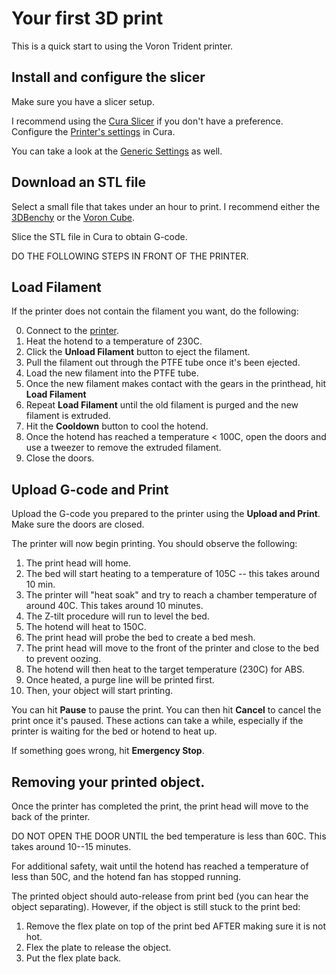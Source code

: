 # Your first 3D print

This is a quick start to using the Voron Trident printer.

## Install and configure the slicer

Make sure you have a slicer setup.

I recommend using the [Cura Slicer](https://ultimaker.com/software/ultimaker-cura/) if you don't have a
preference. Configure the [Printer's settings](cura-settings.md) in Cura.

You can take a look at the [Generic Settings](generic-settings.md) as well.

## Download an STL file

Select a small file that takes under an hour to print. I recommend
either the [3DBenchy](https://www.3dbenchy.com/download/) or the [Voron
Cube](https://github.com/VoronDesign/Voron-2/blob/Voron2.4/STLs/Test_Prints/Voron_Design_Cube_v7.stl).

Slice the STL file in Cura to obtain G-code.

DO THE FOLLOWING STEPS IN FRONT OF THE PRINTER.

## Load Filament

If the printer does not contain the filament you want, do the following:

  0. Connect to the [printer](http://trident.thirdlaw.net).
  1. Heat the hotend to a temperature of 230C.
  2. Click the **Unload Filament** button to eject the filament.
  3. Pull the filament out through the PTFE tube once it's been ejected.
  4. Load the new filament into the PTFE tube.
  5. Once the new filament makes contact with the gears in the printhead, hit **Load Filament**
  6. Repeat **Load Filament** until the old filament is purged and the new filament is extruded.
  7. Hit the **Cooldown** button to cool the hotend.
  8. Once the hotend has reached a temperature < 100C, open the doors and use a tweezer to remove the extruded filament.
  9. Close the doors.

## Upload G-code and Print

Upload the G-code you prepared to the printer using the **Upload and
Print**. Make sure the doors are closed.

The printer will now begin printing. You should observe the following:

  1. The print head will home.
  2. The bed will start heating to a temperature of 105C -- this takes around 10 min.
  3. The printer will "heat soak" and try to reach a chamber temperature of around 40C. This takes around 10 minutes.
  4. The Z-tilt procedure will run to level the bed.
  5. The hotend will heat to 150C.
  6. The print head will probe the bed to create a bed mesh.
  7. The print head will move to the front of the printer and close to the bed to prevent oozing.
  7. The hotend will then heat to the target temperature (230C) for ABS.
  8. Once heated, a purge line will be printed first.
  9. Then, your object will start printing.

You can hit **Pause** to pause the print. You can then hit **Cancel** to cancel the print once it's paused.  These actions can take a while, especially if the printer is waiting for the bed or hotend to heat up.

If something goes wrong, hit **Emergency Stop**.

## Removing your printed object.

Once the printer has completed the print, the print head will move to the back of the printer.

DO NOT OPEN THE DOOR UNTIL the bed temperature is less than 60C. This takes around 10--15 minutes.

For additional safety, wait until the hotend has reached a temperature of less than 50C, and the hotend fan has stopped running.

The printed object should auto-release from print bed (you can hear
the object separating). However, if the object is still stuck to the
print bed:

   1. Remove the flex plate on top of the print bed AFTER making sure it is not hot.
   2. Flex the plate to release the object.
   3. Put the flex plate back.


